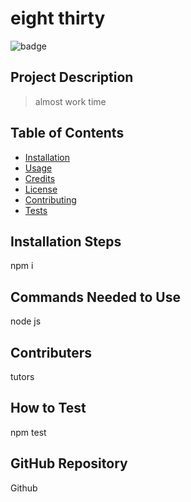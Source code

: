 

# eight thirty

<a name="license"></a>
![badge](https://img.shields.io/badge/License-MIT-blue.svg)
    
##  Project Description
>  almost work time
    
    
## Table of Contents
 * [Installation](#installation)
 * [Usage](#usage)
 * [Credits](#credits)
 * [License](#license)
 * [Contributing](#contributing)
 * [Tests](#tests)

 <a name="installation"></a>
## Installation Steps
  npm i
    
  <a name="usage"> </a>
## Commands Needed to Use 
   node js
   
   <a name="contributers"></a>
## Contributers
   tutors
 
   <a name = "tests"> </a>
## How to Test
   npm test
    
## GitHub Repository
   Github
    
    